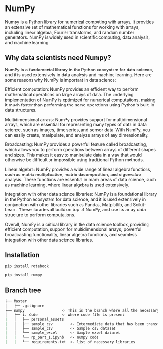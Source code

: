# NumPy 
Numpy is a Python library for numerical computing with arrays. It provides an extensive set of mathematical functions for working with arrays, including linear algebra, Fourier transforms, and random number generators. NumPy is widely used in scientific computing, data analysis, and machine learning.


## Why data scientists need Numpy?
NumPy is a fundamental library in the Python ecosystem for data science, and it is used extensively in data analysis and machine learning. Here are some reasons why NumPy is important in data science:

Efficient computation: NumPy provides an efficient way to perform mathematical operations on large arrays of data. The underlying implementation of NumPy is optimized for numerical computations, making it much faster than performing the same operations using Python's built-in data structures.

Multidimensional arrays: NumPy provides support for multidimensional arrays, which are essential for representing many types of data in data science, such as images, time series, and sensor data. With NumPy, you can easily create, manipulate, and analyze arrays of any dimensionality.

Broadcasting: NumPy provides a powerful feature called broadcasting, which allows you to perform operations between arrays of different shapes and sizes. This makes it easy to manipulate data in a way that would otherwise be difficult or impossible using traditional Python methods.

Linear algebra: NumPy provides a wide range of linear algebra functions, such as matrix multiplication, matrix decomposition, and eigenvalue analysis. These functions are essential in many areas of data science, such as machine learning, where linear algebra is used extensively.

Integration with other data science libraries: NumPy is a foundational library in the Python ecosystem for data science, and it is used extensively in conjunction with other libraries such as Pandas, Matplotlib, and Scikit-Learn. These libraries all build on top of NumPy, and use its array data structure to perform computations.

Overall, NumPy is a critical library in the data science toolbox, providing efficient computation, support for multidimensional arrays, powerful broadcasting functionality, linear algebra functions, and seamless integration with other data science libraries.


## Installation
```sh
pip install notebook
```


```sh
pip install numpy
```



## Branch tree
```sh
├── Master
│   ├── .gitignore
├── numpy                 <- This is the branch where all the necessary documents on Numpy is present for Data Science
│   ├── 1. Code           <- where code file is present
|   │   ├── personal_assets     
|   │   ├── sample_csv        <- Intermediate data that has been transformed.
|   │   ├── sample_csv        <- Sample csv dataset
|   │   └── sample_excel      <- Sample excel dataset
|   |   └── np_part_1.ipynb   <- numpy code
|   |   └── requirements.txt  <- list of necessary libraries
```

